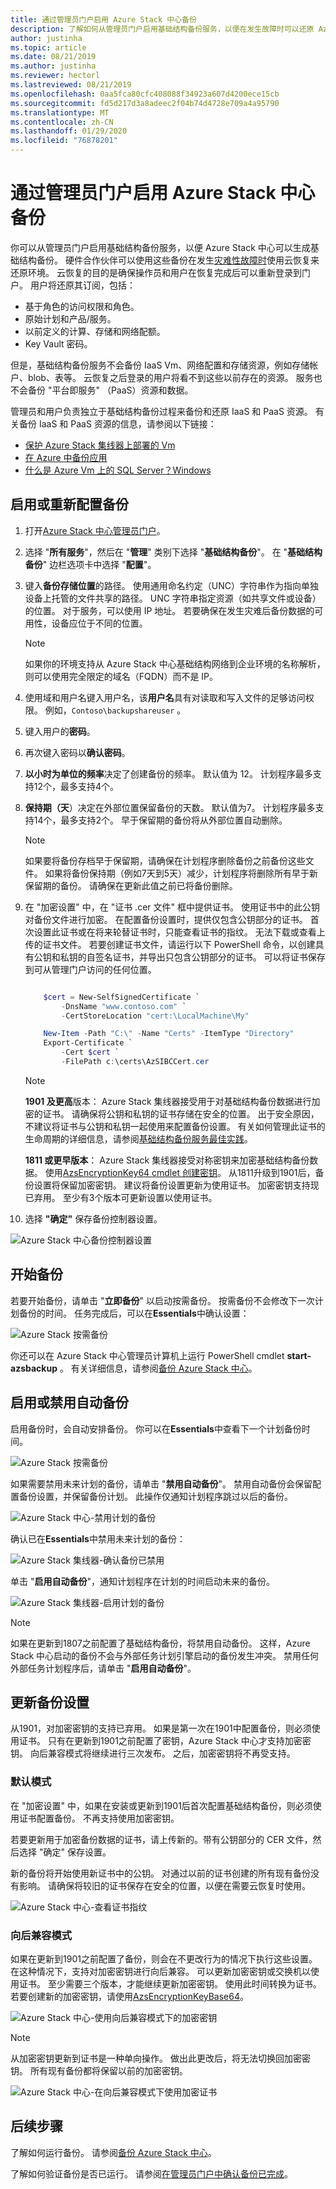 ```yaml
---
title: 通过管理员门户启用 Azure Stack 中心备份
description: 了解如何从管理员门户启用基础结构备份服务，以便在发生故障时可以还原 Azure Stack 中心。
author: justinha
ms.topic: article
ms.date: 08/21/2019
ms.author: justinha
ms.reviewer: hectorl
ms.lastreviewed: 08/21/2019
ms.openlocfilehash: 0aa5fca80cfc408088f34923a607d4200ece15cb
ms.sourcegitcommit: fd5d217d3a8adeec2f04b74d4728e709a4a95790
ms.translationtype: MT
ms.contentlocale: zh-CN
ms.lasthandoff: 01/29/2020
ms.locfileid: "76878201"
---
```

# <a name="enable-backup-for-azure-stack-hub-from-the-administrator-portal"></a>通过管理员门户启用 Azure Stack 中心备份

你可以从管理员门户启用基础结构备份服务，以便 Azure Stack 中心可以生成基础结构备份。 硬件合作伙伴可以使用这些备份在发生[灾难性故障时](./azure-stack-backup-recover-data.md)使用云恢复来还原环境。 云恢复的目的是确保操作员和用户在恢复完成后可以重新登录到门户。 用户将还原其订阅，包括：

- 基于角色的访问权限和角色。
- 原始计划和产品/服务。
- 以前定义的计算、存储和网络配额。
- Key Vault 密码。

但是，基础结构备份服务不会备份 IaaS Vm、网络配置和存储资源，例如存储帐户、blob、表等。 云恢复之后登录的用户将看不到这些以前存在的资源。 服务也不会备份 "平台即服务" （PaaS）资源和数据。

管理员和用户负责独立于基础结构备份过程来备份和还原 IaaS 和 PaaS 资源。 有关备份 IaaS 和 PaaS 资源的信息，请参阅以下链接：

- [保护 Azure Stack 集线器上部署的 Vm](../user/azure-stack-manage-vm-protect.md)
- [在 Azure 中备份应用](https://docs.microsoft.com/azure/app-service/manage-backup)
- [什么是 Azure Vm 上的 SQL Server？Windows](https://docs.microsoft.com/azure/virtual-machines/windows/sql/virtual-machines-windows-sql-server-iaas-overview)


## <a name="enable-or-reconfigure-backup"></a>启用或重新配置备份

1. 打开[Azure Stack 中心管理员门户](azure-stack-manage-portals.md)。
2. 选择 "**所有服务**"，然后在 "**管理**" 类别下选择 "**基础结构备份**"。 在 "**基础结构备份**" 边栏选项卡中选择 "**配置**"。
3. 键入**备份存储位置**的路径。 使用通用命名约定（UNC）字符串作为指向单独设备上托管的文件共享的路径。 UNC 字符串指定资源（如共享文件或设备）的位置。 对于服务，可以使用 IP 地址。 若要确保在发生灾难后备份数据的可用性，设备应位于不同的位置。

    > [!Note]  
    > 如果你的环境支持从 Azure Stack 中心基础结构网络到企业环境的名称解析，则可以使用完全限定的域名（FQDN）而不是 IP。

4. 使用域和用户名键入用户名，该**用户名**具有对读取和写入文件的足够访问权限。 例如，`Contoso\backupshareuser` 。
5. 键入用户的**密码**。
6. 再次键入密码以**确认密码**。
7. **以小时为单位的频率**决定了创建备份的频率。 默认值为 12。 计划程序最多支持12个，最多支持4个。 
8. **保持期（天**）决定在外部位置保留备份的天数。 默认值为7。 计划程序最多支持14个，最多支持2个。 早于保留期的备份将从外部位置自动删除。

    > [!Note]  
    > 如果要将备份存档早于保留期，请确保在计划程序删除备份之前备份这些文件。 如果将备份保持期（例如7天到5天）减少，计划程序将删除所有早于新保留期的备份。 请确保在更新此值之前已将备份删除。

9. 在 "加密设置" 中，在 "证书 .cer 文件" 框中提供证书。 使用证书中的此公钥对备份文件进行加密。 在配置备份设置时，提供仅包含公钥部分的证书。 首次设置此证书或在将来轮替证书时，只能查看证书的指纹。 无法下载或查看上传的证书文件。 若要创建证书文件，请运行以下 PowerShell 命令，以创建具有公钥和私钥的自签名证书，并导出只包含公钥部分的证书。 可以将证书保存到可从管理门户访问的任何位置。

    ```powershell

        $cert = New-SelfSignedCertificate `
            -DnsName "www.contoso.com" `
            -CertStoreLocation "cert:\LocalMachine\My"

        New-Item -Path "C:\" -Name "Certs" -ItemType "Directory" 
        Export-Certificate `
            -Cert $cert `
            -FilePath c:\certs\AzSIBCCert.cer 
    ```

   > [!Note]
   > **1901 及更高**版本： Azure Stack 集线器接受用于对基础结构备份数据进行加密的证书。 请确保将公钥和私钥的证书存储在安全的位置。 出于安全原因，不建议将证书与公钥和私钥一起使用来配置备份设置。 有关如何管理此证书的生命周期的详细信息，请参阅[基础结构备份服务最佳实践](azure-stack-backup-best-practices.md)。
   > 
   > **1811 或更早版本**： Azure Stack 集线器接受对称密钥来加密基础结构备份数据。 使用[AzsEncryptionKey64 cmdlet 创建密钥](https://docs.microsoft.com/powershell/module/azs.backup.admin/new-azsencryptionkeybase64)。 从1811升级到1901后，备份设置将保留加密密钥。 建议将备份设置更新为使用证书。 加密密钥支持现已弃用。 至少有3个版本可更新设置以使用证书。

10. 选择 **"确定"** 保存备份控制器设置。

![Azure Stack 中心备份控制器设置](media/azure-stack-backup/backup-controller-settings-certificate.png)


## <a name="start-backup"></a>开始备份
若要开始备份，请单击 "**立即备份**" 以启动按需备份。 按需备份不会修改下一次计划备份的时间。 任务完成后，可以在**Essentials**中确认设置：

![Azure Stack 按需备份](media/azure-stack-backup/scheduled-backup.png)

你还可以在 Azure Stack 中心管理员计算机上运行 PowerShell cmdlet **start-azsbackup** 。 有关详细信息，请参阅[备份 Azure Stack 中心](azure-stack-backup-back-up-azure-stack.md)。

## <a name="enable-or-disable-automatic-backups"></a>启用或禁用自动备份
启用备份时，会自动安排备份。 你可以在**Essentials**中查看下一个计划备份时间。 

![Azure Stack 按需备份](media/azure-stack-backup/on-demand-backup.png)

如果需要禁用未来计划的备份，请单击 "**禁用自动备份**"。 禁用自动备份会保留配置备份设置，并保留备份计划。 此操作仅通知计划程序跳过以后的备份。

![Azure Stack 中心-禁用计划的备份](media/azure-stack-backup/disable-auto-backup.png)

确认已在**Essentials**中禁用未来计划的备份：

![Azure Stack 集线器-确认备份已禁用](media/azure-stack-backup/confirm-disable.png)

单击 "**启用自动备份**"，通知计划程序在计划的时间启动未来的备份。 

![Azure Stack 集线器-启用计划的备份](media/azure-stack-backup/enable-auto-backup.png)


> [!Note]  
> 如果在更新到1807之前配置了基础结构备份，将禁用自动备份。 这样，Azure Stack 中心启动的备份不会与外部任务计划引擎启动的备份发生冲突。 禁用任何外部任务计划程序后，请单击 "**启用自动备份**"。

## <a name="update-backup-settings"></a>更新备份设置
从1901，对加密密钥的支持已弃用。 如果是第一次在1901中配置备份，则必须使用证书。 只有在更新到1901之前配置了密钥，Azure Stack 中心才支持加密密钥。 向后兼容模式将继续进行三次发布。 之后，加密密钥将不再受支持。

### <a name="default-mode"></a>默认模式
在 "加密设置" 中，如果在安装或更新到1901后首次配置基础结构备份，则必须使用证书配置备份。 不再支持使用加密密钥。

若要更新用于加密备份数据的证书，请上传新的。带有公钥部分的 CER 文件，然后选择 "确定" 保存设置。

新的备份将开始使用新证书中的公钥。 对通过以前的证书创建的所有现有备份没有影响。 请确保将较旧的证书保存在安全的位置，以便在需要云恢复时使用。

![Azure Stack 中心-查看证书指纹](media/azure-stack-backup/encryption-settings-thumbprint.png)

### <a name="backwards-compatibility-mode"></a>向后兼容模式
如果在更新到1901之前配置了备份，则会在不更改行为的情况下执行这些设置。 在这种情况下，支持对加密密钥进行向后兼容。 可以更新加密密钥或交换机以使用证书。 至少需要三个版本，才能继续更新加密密钥。 使用此时间转换为证书。 若要创建新的加密密钥，请使用[AzsEncryptionKeyBase64](https://docs.microsoft.com/powershell/module/azs.backup.admin/new-azsencryptionkeybase64)。

![Azure Stack 中心-使用向后兼容模式下的加密密钥](media/azure-stack-backup/encryption-settings-backcompat-encryption-key.png)

> [!Note]  
> 从加密密钥更新到证书是一种单向操作。 做出此更改后，将无法切换回加密密钥。 所有现有备份都将保留以前的加密密钥。

![Azure Stack 中心-在向后兼容模式下使用加密证书](media/azure-stack-backup/encryption-settings-backcompat-certificate.png)

## <a name="next-steps"></a>后续步骤

了解如何运行备份。 请参阅[备份 Azure Stack 中心](azure-stack-backup-back-up-azure-stack.md)。

了解如何验证备份是否已运行。 请参阅[在管理员门户中确认备份已完成](azure-stack-backup-back-up-azure-stack.md)。
